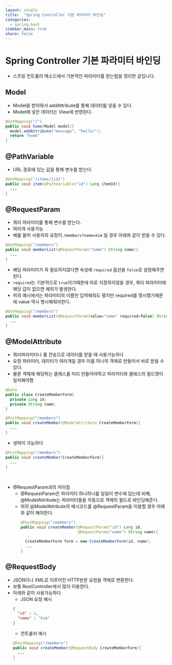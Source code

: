 ```yaml
---
layout: single
title:  "Spring Controller 기본 파라미터 바인딩"
categories:
  - spring-boot
sidebar_main: true
share: false
---
```

# Spring Controller 기본 파라미터 바인딩
- 스프링 컨트롤러 메소드에서 기본적인 파라미터를 받는법을 정리한 글입니다.

## Model
- Model을 받아와서 addAttribute를 통해 데이터를 넣을 수 있다.
- Model에 넣은 데이터는 View에 반영된다.
```java
@GetMapping("/")
public void home(Model model){
  model.addAttribute("message", "hello!");
  return "home"
}
```

## @PathVariable
- URL 경로에 있는 값을 통해 변수를 받는다.
```java
@GetMapping("/items/{id}")
public void item(@PathVariable("id") Long itemId){
  ...
}
```

## @RequestParam
- 쿼리 파라미터를 통해 변수를 받는다.
- 여러개 사용가능
- 예를 들어 사용자의 요청이 `/members?name=kim` 일 경우 아래와 같이 받을 수 있다.
```java
@GetMapping("/members")
public void memberList(@RequestParam("name") String name){
  ...
}
```
- 해당 파라미터가 꼭 필요하지않다면 속성에 `required` 옵션을 `false`로 설정해주면 된다.
- `required`는 기본적으로 `true`이기때문에 따로 지정하지않을 경우, 쿼리 파라미터에 해당 값이 없으면 예외가 발생한다.
- 위의 예시에서는 파라미터의 이름만 입력해줘도 됐지만 required를 명시했기때문에 value 역시 명시해줘야한다. 
```java
@GetMapping("/members")
public void memberList(@RequestParam(value="name" required=false) String name){
  ...
}
```

## @ModelAttribute
- 쿼리파라미터나 폼 전송으로 데이터를 받을 때 사용가능하다
- 요청 파라미터, 데이터가 여러개일 경우 이를 하나의 객체로 만들어서 바로 받을 수 있다.
- 물론 객체에 해당하는 클래스를 미리 만들어야하고 파라미터와 클래스의 필드명이 일치해야함
```java
@Data
public class CreateMemberForm{
  private Long id;
  private String name;
}
```

```java
@PostMapping("/members")
public void createMember(@ModelAttribute CreateMemberForm){
  ...
}
```

- 생략이 가능하다
```java
@PostMapping("/members")
public void createMember(CreateMemberForm){
  ...
}
```
<br>

- @RequestParam과의 차이점
  - @RequestParam은 파라미터 하나하나를 일일이 변수에 담는데 비해, @ModelAttribute는 파라미터들을 자동으로 객체의 필드로 바인딩해준다.
  - 위의 @ModelAttribute의 예시코드를 @RequestParam을 이용할 경우 아래와 같이 해야한다.
    ```java
    @PostMapping("/members")
    public void createMember(@RequestParam("id") Long id,
                             @RequestParam("name") String name){

      CreateMemberForm form = new CreateMemberForm(id, name);
      ...
    }
    ```

## @RequestBody
- JSON이나 XML로 이루어진 HTTP본문 요청을 객체로 변환한다.
- 보통 RestController에서 많이 이용한다.
- 아래와 같이 사용가능하다
  - JSON 요청 예시
  ```json
  {
    "id" : 1,
    "name" : "kim"
  }
  ```
  - 컨트롤러 예시
  ```java
  @PostMapping("/members")
  public void createMember(@RequestBody CreateMemberForm){
    ...
  }
  ```